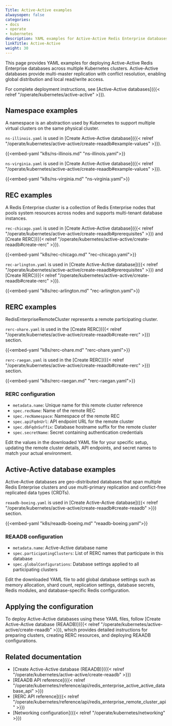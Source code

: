 ```yaml
---
Title: Active-Active examples
alwaysopen: false
categories:
- docs
- operate
- kubernetes
description: YAML examples for Active-Active Redis Enterprise databases across multiple Kubernetes clusters.
linkTitle: Active-Active
weight: 30
---
```


This page provides YAML examples for deploying Active-Active Redis Enterprise databases across multiple Kubernetes clusters. Active-Active databases provide multi-master replication with conflict resolution, enabling global distribution and local read/write access.

For complete deployment instructions, see [Active-Active databases]({{< relref "/operate/kubernetes/active-active" >}}).

## Namespace examples

A namespace is an abstraction used by Kubernetes to support multiple virtual clusters on the same physical cluster.

`ns-illinois.yaml` is used in [Create Active-Active database]({{< relref "/operate/kubernetes/active-active/create-reaadb#example-values" >}}).

{{<embed-yaml "k8s/ns-illinois.md" "ns-illinois.yaml">}}

`ns-virginia.yaml` is used in [Create Active-Active database]({{< relref "/operate/kubernetes/active-active/create-reaadb#example-values" >}}).

{{<embed-yaml "k8s/ns-virginia.md" "ns-virginia.yaml">}}

## REC examples

A Redis Enterprise cluster is a collection of Redis Enterprise nodes that pools system resources across nodes and supports multi-tenant database instances.

`rec-chicago.yaml` is used in [Create Active-Active database]({{< relref "/operate/kubernetes/active-active/create-reaadb#prerequisites" >}}) and [Create RERC]({{< relref "/operate/kubernetes/active-active/create-reaadb#create-rerc" >}}).

{{<embed-yaml "k8s/rec-chicago.md" "rec-chicago.yaml">}}

`rec-arlington.yaml` is used in [Create Active-Active database]({{< relref "/operate/kubernetes/active-active/create-reaadb#prerequisites" >}}) and [Create RERC]({{< relref "/operate/kubernetes/active-active/create-reaadb#create-rerc" >}}).

{{<embed-yaml "k8s/rec-arlington.md" "rec-arlington.yaml">}}

## RERC examples

RedisEnterpriseRemoteCluster represents a remote participating cluster.

`rerc-ohare.yaml` is used in the [Create RERC]({{< relref "/operate/kubernetes/active-active/create-reaadb#create-rerc" >}}) section.

{{<embed-yaml "k8s/rerc-ohare.md" "rerc-ohare.yaml">}}

`rerc-raegan.yaml` is used in the [Create RERC]({{< relref "/operate/kubernetes/active-active/create-reaadb#create-rerc" >}}) section.

{{<embed-yaml "k8s/rerc-raegan.md" "rerc-raegan.yaml">}}

### RERC configuration

- `metadata.name`: Unique name for this remote cluster reference
- `spec.recName`: Name of the remote REC
- `spec.recNamespace`: Namespace of the remote REC
- `spec.apiFqdnUrl`: API endpoint URL for the remote cluster
- `spec.dbFqdnSuffix`: Database hostname suffix for the remote cluster
- `spec.secretName`: Secret containing authentication credentials

Edit the values in the downloaded YAML file for your specific setup, updating the remote cluster details, API endpoints, and secret names to match your actual environment.

## Active-Active database examples

Active-Active databases are geo-distributed databases that span multiple Redis Enterprise clusters and use multi-primary replication and conflict-free replicated data types (CRDTs).

`reaadb-boeing.yaml` is used in [Create Active-Active database]({{< relref "/operate/kubernetes/active-active/create-reaadb#create-reaadb" >}}) section.

{{<embed-yaml "k8s/reaadb-boeing.md" "reaadb-boeing.yaml">}}

### REAADB configuration

- `metadata.name`: Active-Active database name
- `spec.participatingClusters`: List of RERC names that participate in this database
- `spec.globalConfigurations`: Database settings applied to all participating clusters

Edit the downloaded YAML file to add global database settings such as memory allocation, shard count, replication settings, database secrets, Redis modules, and database-specific Redis configuration.

## Applying the configuration

To deploy Active-Active databases using these YAML files, follow [Create Active-Active database (REAADB)]({{< relref "/operate/kubernetes/active-active/create-reaadb" >}}), which provides detailed instructions for preparing clusters, creating RERC resources, and deploying REAADB configurations.

## Related documentation

- [Create Active-Active database (REAADB)]({{< relref "/operate/kubernetes/active-active/create-reaadb" >}})
- [REAADB API reference]({{< relref "/operate/kubernetes/reference/api/redis_enterprise_active_active_database_api" >}})
- [RERC API reference]({{< relref "/operate/kubernetes/reference/api/redis_enterprise_remote_cluster_api" >}})
- [Networking configuration]({{< relref "/operate/kubernetes/networking" >}})

